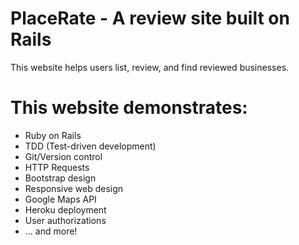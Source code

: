 # PlaceRate - A review site built on Rails

This website helps users list, review, and find reviewed businesses. 

# This website demonstrates: 

* Ruby on Rails
* TDD (Test-driven development)
* Git/Version control
* HTTP Requests
* Bootstrap design
* Responsive web design
* Google Maps API
* Heroku deployment
* User authorizations
* ... and more!
